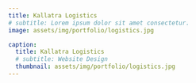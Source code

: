 ```yaml
---
title: Kallatra Logistics
# subtitle: Lorem ipsum dolor sit amet consectetur.
image: assets/img/portfolio/logistics.jpg

caption:
  title: Kallatra Logistics
  # subtitle: Website Design
  thumbnail: assets/img/portfolio/logistics.jpg
---
```

<!-- Use this area to describe your project. Lorem ipsum dolor sit amet, consectetur adipisicing elit. Est blanditiis dolorem culpa incidunt minus dignissimos deserunt repellat aperiam quasi sunt officia expedita beatae cupiditate, maiores repudiandae, nostrum, reiciendis facere nemo!

{:.list-inline}
- Date: October 2019
- Client: Southwest
- Category: Website Design
 -->
